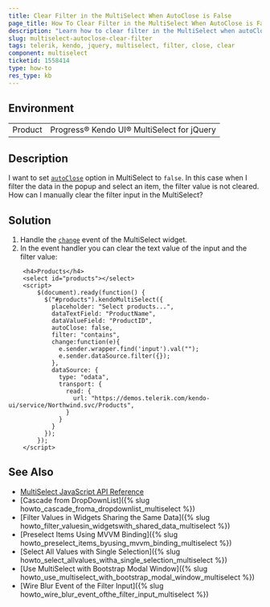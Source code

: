 ```yaml
---
title: Clear Filter in the MultiSelect When AutoClose is False
page_title: How To Clear Filter in the MultiSelect When AutoClose is False 
description: "Learn how to clear filter in the MultiSelect when autoClose is false."
slug: multiselect-autoclose-clear-filter
tags: telerik, kendo, jquery, multiselect, filter, close, clear
component: multiselect
ticketid: 1558414
type: how-to
res_type: kb
---
```


## Environment

<table>
 <tr>
  <td>Product</td>
  <td>Progress® Kendo UI® MultiSelect for jQuery</td>
 </tr> 
</table>

## Description

I want to set [`autoClose`](/api/javascript/ui/multiselect/configuration/autoclose) option in MultiSelect to `false`. In this case when I filter the data in the popup and select an item, the filter value is not cleared. How can I manually clear the filter input in the MultiSelect?

## Solution

1. Handle the [`change`](/api/javascript/ui/multiselect/events/change) event of the MultiSelect widget. 
1. In the event handler you can clear the text value of the input and the filter value:


```dojo
    <h4>Products</h4>
    <select id="products"></select>
    <script>
        $(document).ready(function() {
          $("#products").kendoMultiSelect({
            placeholder: "Select products...",
            dataTextField: "ProductName",
            dataValueField: "ProductID",
            autoClose: false,
            filter: "contains",
            change:function(e){
              e.sender.wrapper.find('input').val("");
              e.sender.dataSource.filter({});
            },
            dataSource: {
              type: "odata",                   
              transport: {
                read: {
                  url: "https://demos.telerik.com/kendo-ui/service/Northwind.svc/Products",
                }
              }
            }
          });
        });
    </script>
```

## See Also

* [MultiSelect JavaScript API Reference](/api/javascript/ui/multiselect)
* [Cascade from DropDownList]({% slug howto_cascade_froma_dropdownlist_multiselect %})
* [Filter Values in Widgets Sharing the Same Data]({% slug howto_filter_valuesin_widgetswith_shared_data_multiselect %})
* [Preselect Items Using MVVM Binding]({% slug howto_preselect_items_byusing_mvvm_binding_multiselect %})
* [Select All Values with Single Selection]({% slug howto_select_allvalues_witha_single_selection_multiselect %})
* [Use MultiSelect with Bootstrap Modal Window]({% slug howto_use_multiselect_with_bootstrap_modal_window_multiselect %})
* [Wire Blur Event of the Filter Input]({% slug howto_wire_blur_event_ofthe_filtеr_input_multiselect %})
